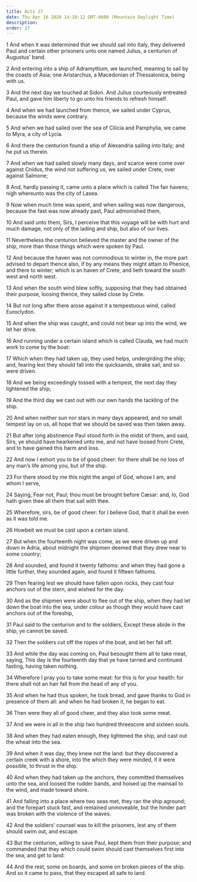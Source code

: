 ```yaml
---
title: Acts 27
date: Thu Apr 16 2020 14:10:12 GMT-0600 (Mountain Daylight Time)
description: 
order: 27
---
```


<p>
  1 And when it was determined that we should sail into Italy, they delivered
  Paul and certain other prisoners unto one named Julius, a centurion of
  Augustus&#x2019; band.
</p>
<p>
  2 And entering into a ship of Adramyttium, we launched, meaning to sail by the
  coasts of Asia; one Aristarchus, a Macedonian of Thessalonica, being with us.
</p>
<p>
  3 And the next day we touched at Sidon. And Julius courteously entreated Paul,
  and gave him liberty to go unto his friends to refresh himself.
</p>
<p>
  4 And when we had launched from thence, we sailed under Cyprus, because the
  winds were contrary.
</p>
<p>
  5 And when we had sailed over the sea of Cilicia and Pamphylia, we came to
  Myra, a city of Lycia.
</p>
<p>
  6 And there the centurion found a ship of Alexandria sailing into Italy; and
  he put us therein.
</p>
<p>
  7 And when we had sailed slowly many days, and scarce were come over against
  Cnidus, the wind not suffering us, we sailed under Crete, over against
  Salmone;
</p>
<p>
  8 And, hardly passing it, came unto a place which is called The fair havens;
  nigh whereunto was the city of Lasea.
</p>
<p>
  9 Now when much time was spent, and when sailing was now dangerous, because
  the fast was now already past, Paul admonished them,
</p>
<p>
  10 And said unto them, Sirs, I perceive that this voyage will be with hurt and
  much damage, not only of the lading and ship, but also of our lives.
</p>
<p>
  11 Nevertheless the centurion believed the master and the owner of the ship,
  more than those things which were spoken by Paul.
</p>
<p>
  12 And because the haven was not commodious to winter in, the more part
  advised to depart thence also, if by any means they might attain to Phenice,
  and there to winter; which is an haven of Crete, and lieth toward the south
  west and north west.
</p>
<p>
  13 And when the south wind blew softly, supposing that they had obtained their
  purpose, loosing thence, they sailed close by Crete.
</p>
<p>
  14 But not long after there arose against it a tempestuous wind, called
  Euroclydon.
</p>
<p>
  15 And when the ship was caught, and could not bear up into the wind, we let
  her drive.
</p>
<p>
  16 And running under a certain island which is called Clauda, we had much work
  to come by the boat:
</p>
<p>
  17 Which when they had taken up, they used helps, undergirding the ship; and,
  fearing lest they should fall into the quicksands, strake sail, and so were
  driven.
</p>
<p>
  18 And we being exceedingly tossed with a tempest, the next day they lightened
  the ship;
</p>
<span></span>
<p>
  19 And the third day we cast out with our own hands the tackling of the ship.
</p>
<p>
  20 And when neither sun nor stars in many days appeared, and no small tempest
  lay on us, all hope that we should be saved was then taken away.
</p>
<p>
  21 But after long abstinence Paul stood forth in the midst of them, and said,
  Sirs, ye should have hearkened unto me, and not have loosed from Crete, and to
  have gained this harm and loss.
</p>
<p>
  22 And now I exhort you to be of good cheer: for there shall be no loss of any
  man&#x2019;s life among you, but of the ship.
</p>
<p>
  23 For there stood by me this night the angel of God, whose I am, and whom I
  serve,
</p>
<p>
  24 Saying, Fear not, Paul; thou must be brought before C&#xE6;sar: and, lo,
  God hath given thee all them that sail with thee.
</p>
<p>
  25 Wherefore, sirs, be of good cheer: for I believe God, that it shall be even
  as it was told me.
</p>
<p>26 Howbeit we must be cast upon a certain island.</p>
<p>
  27 But when the fourteenth night was come, as we were driven up and down in
  Adria, about midnight the shipmen deemed that they drew near to some country;
</p>
<p>
  28 And sounded, and found it twenty fathoms: and when they had gone a little
  further, they sounded again, and found it fifteen fathoms.
</p>
<p>
  29 Then fearing lest we should have fallen upon rocks, they cast four anchors
  out of the stern, and wished for the day.
</p>
<p>
  30 And as the shipmen were about to flee out of the ship, when they had let
  down the boat into the sea, under colour as though they would have cast
  anchors out of the foreship,
</p>
<p>
  31 Paul said to the centurion and to the soldiers, Except these abide in the
  ship, ye cannot be saved.
</p>
<p>32 Then the soldiers cut off the ropes of the boat, and let her fall off.</p>
<p>
  33 And while the day was coming on, Paul besought them all to take meat,
  saying, This day is the fourteenth day that ye have tarried and continued
  fasting, having taken nothing.
</p>
<p>
  34 Wherefore I pray you to take some meat: for this is for your health: for
  there shall not an hair fall from the head of any of you.
</p>
<p>
  35 And when he had thus spoken, he took bread, and gave thanks to God in
  presence of them all: and when he had broken it, he began to eat.
</p>
<p>36 Then were they all of good cheer, and they also took some meat.</p>
<p>
  37 And we were in all in the ship two hundred threescore and sixteen souls.
</p>
<p>
  38 And when they had eaten enough, they lightened the ship, and cast out the
  wheat into the sea.
</p>
<p>
  39 And when it was day, they knew not the land: but they discovered a certain
  creek with a shore, into the which they were minded, if it were possible, to
  thrust in the ship.
</p>
<p>
  40 And when they had taken up the anchors, they committed themselves unto the
  sea, and loosed the rudder bands, and hoised up the mainsail to the wind, and
  made toward shore.
</p>
<p>
  41 And falling into a place where two seas met, they ran the ship aground; and
  the forepart stuck fast, and remained unmoveable, but the hinder part was
  broken with the violence of the waves.
</p>
<p>
  42 And the soldiers&#x2019; counsel was to kill the prisoners, lest any of
  them should swim out, and escape.
</p>
<p>
  43 But the centurion, willing to save Paul, kept them from their purpose; and
  commanded that they which could swim should cast themselves first into the
  sea, and get to land:
</p>
<p>
  44 And the rest, some on boards, and some on broken pieces of the ship. And so
  it came to pass, that they escaped all safe to land.
</p>

